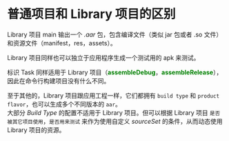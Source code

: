 # 普通项目和 Library 项目的区别

Library 项目 main 输出一个 *.aar*  包，包含编译文件（类似 jar 包或者 .so 文件）和资源文件（manifest，res，assets）。

Library 项目同样也可以独立于应用程序生成一个测试用的 apk 来测试。

标识 Task 同样适用于 Library 项目（**<font color='green'>assembleDebug</font>**，**<font color='green'>assembleRelease</font>**），因此在命令行构建项目没有什么不同。

至于其他的，Library 项目跟应用工程一样，它们都拥有 `build type` 和 `product flavor`，也可以生成多个不同版本的 `aar`。   
大部分 *Build Type* 的配置不适用于 Library 项目。但可以根据 Library 项目 `是否被其它项目使用`，`是否用来测试` 来作为使用自定义 *sourceSet* 的条件，从而动态使用 Library 项目的资源。
